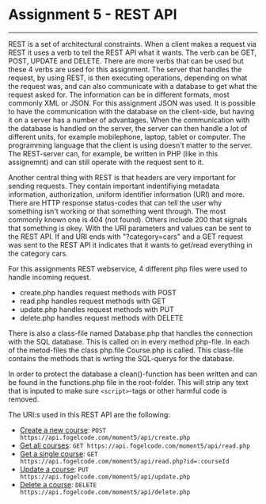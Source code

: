 # Assignment 5 - REST API

---

REST is a set of architectural constraints. When a client makes a request via REST it uses a verb to tell the REST API what it wants. The verb can be GET, POST, UPDATE and DELETE. There are more verbs that can be used but these 4 verbs are used for this assignment. The server that handles the request, by using REST, is then executing operations, depending on what the request was, and can also communicate with a database to get what the request asked for. The information can be in different formats, most commonly XML or JSON. For this assignment JSON was used. It is possible to have the communication with the database on the client-side, but having it on a server has a number of advantages. When the communication with the database is handled on the server, the server can then handle a lot of different units, for example mobilephone, laptop, tablet or computer. The programming language that the client is using doesn't matter to the server. The REST-server can, for example, be written in PHP (like in this assignemnt) and can still operate with the request sent to it.

Another central thing with REST is that headers are very important for sending requests. They contain important indentifiying metadata information, authorization, uniform identifier information (URI) and more. There are HTTP response status-codes that can tell the user why something isn't working or that something went through. The most commonly known one is 404 (not found). Others include 200 that signals that something is okey. With the URI parameters and values can be sent to the REST API. If and URI ends with "?category=cars" and a GET request was sent to the REST API it indicates that it wants to get/read everything in the category cars.

For this assignments REST webservice, 4 different php files were used to handle incoming request.

- create.php handles request methods with POST
- read.php handles request methods with GET
- update.php handles request methods with PUT
- delete.php handles request methods with DELETE

There is also a class-file named Database.php that handles the connection with the SQL database. This is called on in every method php-file. In each of the metod-files the class php.file Course.php is called. This class-file contains the methods that is wrting the SQL-querys for the database.

In order to protect the database a clean()-function has been written and can be found in the functions.php file in the root-folder. This will strip any text that is inputed to make sure `<script>`-tags or other harmful code is removed.

The URI:s used in this REST API are the following:

- [Create a new course](./docs/courses/post.md): `POST https://api.fogelcode.com/moment5/api/create.php`
- [Get all courses](./docs/courses/get.md): `GET https://api.fogelcode.com/moment5/api/read.php`
- [Get a single course](./docs/courses/courseId/get.md): `GET https://api.fogelcode.com/moment5/api/read.php?id=:courseId`
- [Update a course](./docs/courses/put.md): `PUT https://api.fogelcode.com/moment5/api/update.php`
- [Delete a course](./docs/courses/delete.md): `DELETE https://api.fogelcode.com/moment5/api/delete.php`
